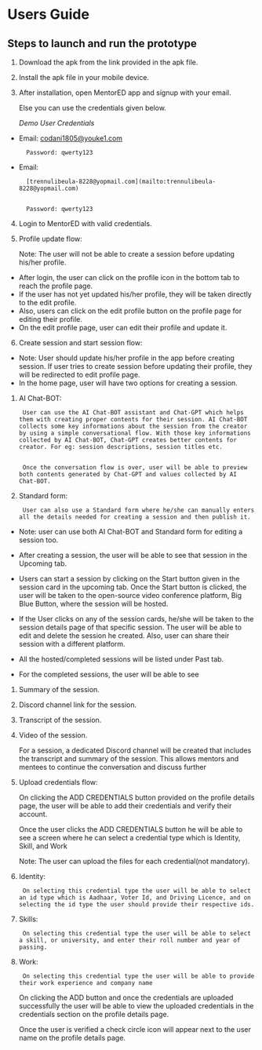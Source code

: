 # Users Guide


## Steps to launch and run the prototype



1. Download the apk from the link provided in the apk file.
2. Install the apk file in your mobile device.
3. After installation, open MentorED app and signup with your email.

    Else you can use the credentials given below.


    _Demo User Credentials_

* Email: [codani1805@youke1.com](mailto:codani1805@youke1.com)

        Password: qwerty123

* Email:

        [trennulibeula-8228@yopmail.com](mailto:trennulibeula-8228@yopmail.com)


        Password: qwerty123

4. Login to MentorED with valid credentials.
5. Profile update flow:

    Note: The user will not be able to create a session before updating his/her profile.

* After login, the user can click on the profile icon in the bottom tab to reach the profile page.
* If the user has not yet updated his/her profile, they will be taken directly to the edit profile.
* Also, users can click on the edit profile button on the profile page for editing their profile.
* On the edit profile page, user can edit their profile and update it.
6. Create session and start session flow:
* Note: User should update his/her profile in the app before creating session. If user tries to create session before updating their profile, they will be redirected to edit profile page.
* In the home page, user will have two options for creating a session.

     

1. AI Chat-BOT: 

        User can use the AI Chat-BOT assistant and Chat-GPT which helps them with creating proper contents for their session. AI Chat-BOT collects some key informations about the session from the creator by using a simple conversational flow. With those key informations collected by AI Chat-BOT, Chat-GPT creates better contents for creator. For eg: session descriptions, session titles etc. 


        Once the conversation flow is over, user will be able to preview both contents generated by Chat-GPT and values collected by AI Chat-BOT.

2. Standard form:

        User can also use a Standard form where he/she can manually enters all the details needed for creating a session and then publish it.

* Note: user can use both AI Chat-BOT and Standard form for editing a session too.
* After creating a session, the user will be able to see that session in the Upcoming tab. 
* Users can start a session by clicking on the Start button given in the session card  in the upcoming tab. Once the Start button is clicked, the user will be taken to the open-source video conference platform, Big Blue Button, where the session will be hosted. 

	



* If the User clicks on any of the session cards, he/she will be taken to the session details page of that specific session. The user will be able to edit and delete the session he created. Also, user can share their session with a different platform.
* All the hosted/completed sessions will be listed under Past tab.
* For the completed sessions, the user will be able to see
1. Summary of the session.
2. Discord channel link for the session.
3. Transcript of the session.
4. Video of the session.

    For a session, a dedicated Discord channel will be created that includes the transcript and summary of the session. This allows mentors and mentees to continue the conversation and discuss further 

7. Upload credentials flow:

    On clicking the ADD CREDENTIALS button provided on the profile details page, the user will be able to add their credentials and verify their account.


    Once the user clicks the ADD CREDENTIALS button he will be able to see a screen where he can select a credential type which is Identity, Skill, and Work


    Note: The user can upload the files for each credential(not mandatory).

1. Identity:

        On selecting this credential type the user will be able to select an id type which is Aadhaar, Voter Id, and Driving Licence, and on selecting the id type the user should provide their respective ids.

2. Skills:

        On selecting this credential type the user will be able to select a skill, or university, and enter their roll number and year of passing.

3. Work:

        On selecting this credential type the user will be able to provide their work experience and company name


    On clicking the ADD button and once the credentials are uploaded successfully the user will be able to view the uploaded credentials in the credentials section on the profile details page.


    Once the user is verified a check circle icon will appear next to the user name on the profile details page.
